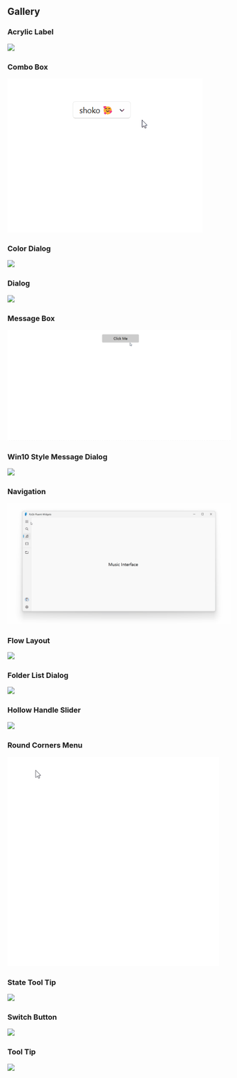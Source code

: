 ## Gallery

### Acrylic Label
<img width="60%" src="./_static/gallery/acrylic_label.png"/>

### Combo Box
![](./_static/gallery/combo_box.gif)

### Color Dialog
![](./_static/gallery/color_dialog.gif)

### Dialog
![](./_static/gallery/dialog.gif)

### Message Box
![](./_static/gallery/message_box.gif)

### Win10 Style Message Dialog
![](./_static/gallery/dialog_with_mask.gif)

### Navigation
![](./_static/gallery/navigation.gif)

### Flow Layout
![](./_static/gallery/flow_layout.gif)

### Folder List Dialog
![](./_static/gallery/folder_list_dialog.gif)

### Hollow Handle Slider
![](./_static/gallery/hollow_handle_slider.gif)

### Round Corners Menu
![](./_static/gallery/round_menu.gif)

### State Tool Tip
![](./_static/gallery/state_tool_tip.gif)

### Switch Button
![](./_static/gallery/switch_button.gif)

### Tool Tip
![](./_static/gallery/tool_tip.gif)